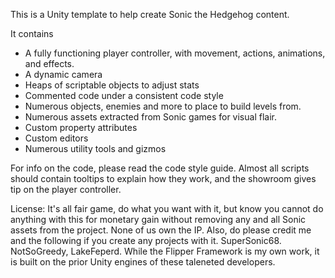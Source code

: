 This is a Unity template to help create Sonic the Hedgehog content.

It contains
  - A fully functioning player controller, with movement, actions, animations, and effects.
  - A dynamic camera
  - Heaps of scriptable objects to adjust stats
  - Commented code under a consistent code style
  - Numerous objects, enemies and more to place to build levels from.
  - Numerous assets extracted from Sonic games for visual flair.
  - Custom property attributes
  - Custom editors
  - Numerous utility tools and gizmos

For info on the code, please read the code style guide.
Almost all scripts should contain tooltips to explain how they work, and the showroom gives tip on the player controller.

License:
It's all fair game, do what you want with it, but know you cannot do anything with this for monetary gain without removing any and all Sonic assets from the project. None of us own the IP. 
Also, do please credit me and the following if you create any projects with it. SuperSonic68. NotSoGreedy, LakeFeperd. While the Flipper Framework is my own work, it is built on the prior Unity engines of these taleneted developers.
